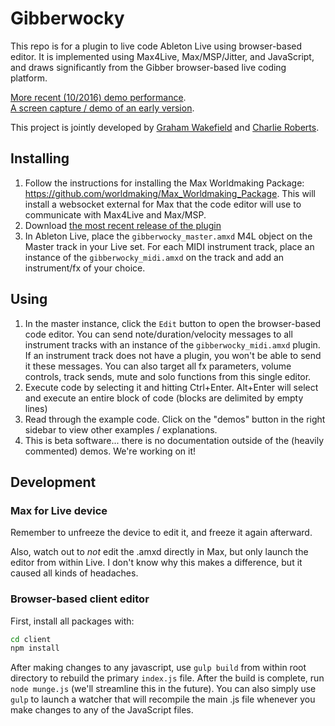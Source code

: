 # Gibberwocky

This repo is for a plugin to live code Ableton Live using browser-based editor. It is implemented using Max4Live, Max/MSP/Jitter, and JavaScript, and draws significantly from the Gibber browser-based live coding platform.

[More recent (10/2016) demo performance](https://vimeo.com/187702511).  
[A screen capture / demo of an early version](https://vimeo.com/162157104).  

This project is jointly developed by [Graham Wakefield](http://grahamwakefield.net) and [Charlie Roberts](http://charlie-roberts.com).

## Installing

1. Follow the instructions for installing the Max Worldmaking Package: https://github.com/worldmaking/Max_Worldmaking_Package. This will install a websocket external for Max that the code editor will use to communicate with Max4Live and Max/MSP.
2. Download [the most recent release of the plugin](https://github.com/charlieroberts/gibberwocky/releases)
3. In Ableton Live, place the `gibberwocky_master.amxd` M4L object on the Master track in your Live set. For each MIDI instrument track, place an instance of the `gibberwocky_midi.amxd` on the track and add an instrument/fx of your choice.

## Using
1. In the master instance, click the `Edit` button to open the browser-based code editor. You can send note/duration/velocity messages to all instrument tracks with an instance of the `gibberwocky_midi.amxd` plugin. If an instrument track does not have a plugin, you won't be able to send it these messages. You can also target all fx parameters, volume controls, track sends, mute and solo functions from this single editor.
2. Execute code by selecting it and hitting Ctrl+Enter. Alt+Enter will select and execute an entire block of code (blocks are delimited by empty lines)
3. Read through the example code. Click on the "demos" button in the right sidebar to view other examples / explanations.
4. This is beta software... there is no documentation outside of the (heavily commented) demos. We're working on it!

## Development

### Max for Live device

Remember to unfreeze the device to edit it, and freeze it again afterward.

Also, watch out to *not* edit the .amxd directly in Max, but only launch the editor from within Live. I don't know why this makes a difference, but it caused all kinds of headaches. 

### Browser-based client editor

First, install all packages with: 

```bash
cd client
npm install
```

After making changes to any javascript, use `gulp build` from within root directory to rebuild the primary `index.js` file. After the build is complete, run `node munge.js` (we'll streamline this in the future). You can also simply use `gulp` to launch a watcher that will recompile the main .js file whenever you make changes to any of the JavaScript files.

